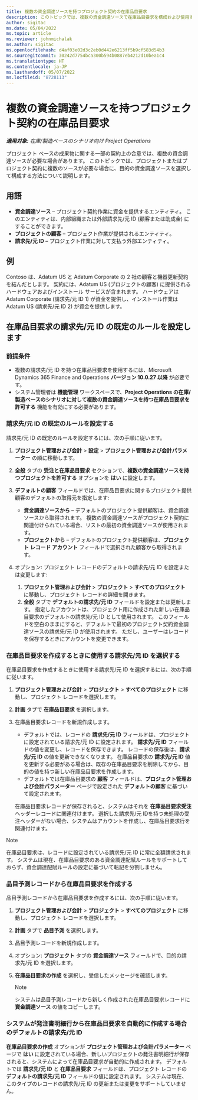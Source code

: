 ```yaml
---
title: 複数の資金調達ソースを持つプロジェクト契約の在庫品目要求
description: このトピックでは、複数の資金調達ソースで在庫品目要求を構成および使用する方法について説明します。
author: sigitac
ms.date: 05/04/2022
ms.topic: article
ms.reviewer: johnmichalak
ms.author: sigitac
ms.openlocfilehash: d4af03e02d3c2eb0d442e6213ff5b9cf583d54b3
ms.sourcegitcommit: 30242d7754bca300b594b0887eb4212d10bea1c4
ms.translationtype: HT
ms.contentlocale: ja-JP
ms.lasthandoff: 05/07/2022
ms.locfileid: "8728113"
---
```

# <a name="item-requirements-for-project-contracts-with-multiple-funding-sources"></a>複数の資金調達ソースを持つプロジェクト契約の在庫品目要求

_**適用対象:** 在庫/製造ベースのシナリオ向け Project Operations_

プロジェクト ベースの成果物に関する一部の契約上の合意では、複数の資金調達ソースが必要な場合があります。 このトピックでは、プロジェクトまたはプロジェクト契約に複数のソースが必要な場合に、目的の資金調達ソースを選択して構成する方法について説明します。

## <a name="terminology"></a>用語

- **資金調達ソース** – プロジェクト契約作業に資金を提供するエンティティ。 このエンティティは、内部組織または外部請求先/元 ID (顧客または助成金) にすることができます。
- **プロジェクトの顧客** – プロジェクト作業が提供されるエンティティ。
- **請求先/元 ID** – プロジェクト作業に対して支払う外部エンティティ。

## <a name="example"></a>例

Contoso は、Adatum US と Adatum Corporate の 2 社の顧客と機器更新契約を結んだとします。 契約には、Adatum US (プロジェクトの顧客) に提供されるハードウェアおよびインストール サービスが含まれます。 ハードウェアは Adatum Corporate (請求先/元 ID 1) が資金を提供し、インストール作業は Adatum US (請求先/元 ID 2) が資金を提供します。

## <a name="set-up-invoice-account-defaulting-rules-for-item-requirements"></a>在庫品目要求の請求先/元 ID の既定のルールを設定します

### <a name="prerequisites"></a>前提条件

- 複数の請求先/元 ID を持つ在庫品目要求を使用するには、Microsoft Dynamics 365 Finance and Operations **バージョン 10.0.27 以降** が必要です。
- システム管理者は **機能管理** ワークスペースで、**Project Operations の在庫/製造ベースのシナリオに対して複数の資金調達ソースを持つ在庫品目要求を許可する** 機能を有効にする必要があります。

### <a name="set-up-the-invoice-account-defaulting-rules"></a>請求先/元 ID の既定のルールを設定する

請求先/元 ID の既定のルールを設定するには、次の手順に従います。

1. **プロジェクト管理および会計** \> **設定** \> **プロジェクト管理および会計パラメーター** の順に移動します。
1. **全般** タブの **受注と在庫品目要求** セクションで、**複数の資金調達ソースを持つプロジェクトを許可する** オプションを **はい** に設定します。
1. **デフォルトの顧客** フィールドでは、在庫品目要求に関するプロジェクト提供顧客のデフォルトの取得元を指定します:

    - **資金調達ソースから** – デフォルトのプロジェクト提供顧客は、資金調達ソースから取得されます。 複数の資金調達ソースがプロジェクト契約に関連付けられている場合、リストの最初の資金調達ソースが使用されます。
    - **プロジェクトから** – デフォルトのプロジェクト提供顧客は、**プロジェクト レコード アカウント** フィールドで選択された顧客から取得されます。

1. オプション: プロジェクト レコードのデフォルトの請求先/元 ID を設定または変更します:

    1. **プロジェクト管理および会計** \> **プロジェクト** \> **すべてのプロジェクト** に移動し、プロジェクト レコードの詳細を開きます。
    2. **全般** タブで **デフォルトの請求先/元 ID** フィールドを設定または更新します。 指定したアカウントは、プロジェクト用に作成された新しい在庫品目要求のデフォルトの請求先/元 ID として使用されます。 このフィールドを空白のままにすると、デフォルトで最初のプロジェクト契約資金調達ソースの請求先/元 ID が使用されます。 ただし、ユーザーはレコードを保存するときにアカウントを変更できます。

### <a name="select-the-invoice-account-to-use-when-you-create-an-item-requirement"></a>在庫品目要求を作成するときに使用する請求先/元 ID を選択する

在庫品目要求を作成するときに使用する請求先/元 ID を選択するには、次の手順に従います。

1. **プロジェクト管理および会計** \> **プロジェクト** \> **すべてのプロジェクト** に移動し、プロジェクト レコードを選択します。
1. **計画** タブで **在庫品目要求** を選択します。
1. 在庫品目要求レコードを新規作成します。

    - デフォルトでは、レコードの **請求先/元 ID** フィールドは、プロジェクトに設定されている請求先/元 ID に設定されます。 **請求先/元 ID** フィールドの値を変更し、レコードを保存できます。 レコードの保存後は、**請求先/元 ID** の値を更新できなくなります。 在庫品目要求の **請求先/元 ID** 値を更新する必要がある場合は、既存の在庫品目要求を削除してから、目的の値を持つ新しい在庫品目要求を作成します。
    - デフォルトでは在庫品目要求の **顧客** フィールドは、**プロジェクト管理および会計パラメーター** ページで設定された **デフォルトの顧客** に基づいて設定されます。

    在庫品目要求レコードが保存されると、システムはそれを **在庫品目要求受注** ヘッダーレコードに関連付けます。 選択した請求先/元 IDを持つ未処理の受注ヘッダーがない場合、システムはアカウントを作成し、在庫品目要求行を関連付けます。

> [!NOTE]
> 在庫品目要求は、レコードに設定されている請求先/元 ID に常に全額請求されます。 システムは現在、在庫品目要求のある資金調達配賦ルールをサポートしておらず、資金調達配賦ルールの設定に基づいて転記を分割しません。

### <a name="create-an-item-requirement-from-an-item-forecast-record"></a>品目予測レコードから在庫品目要求を作成する

品目予測レコードから在庫品目要求を作成するには、次の手順に従います。

1. **プロジェクト管理および会計** \> **プロジェクト** \> **すべてのプロジェクト** に移動し、プロジェクト レコードを選択します。
1. **計画** タブで **品目予測** を選択します。
1. 品目予測レコードを新規作成します。
1. オプション: **プロジェクト** タブの **資金調達ソース** フィールドで、目的の請求先/元 ID を選択します。
1. **在庫品目要求の作成** を選択し、受信したメッセージを確認します。

    > [!NOTE]
    > システムは品目予測レコードから新しく作成された在庫品目要求レコードに **資金調達ソース** の値をコピーします。

### <a name="default-invoice-account-when-the-system-automatically-creates-an-item-requirement-from-a-purchase-order-line"></a>システムが発注書明細行から在庫品目要求を自動的に作成する場合のデフォルトの請求先/元 ID

**在庫品目要求の作成** オプションが **プロジェクト管理および会計パラメーター** ページで **はい** に設定されている場合、新しいプロジェクトの発注書明細行が保存されると、システムによって在庫品目要求が自動的に作成されます。 デフォルトでは **請求先/元 ID** と **在庫品目要求** フィールドは、プロジェクト レコードの **デフォルトの請求先/元 ID** フィールドの値に設定されます。 システムは現在、このタイプのレコードの請求先/元 ID の更新または変更をサポートしていません。
